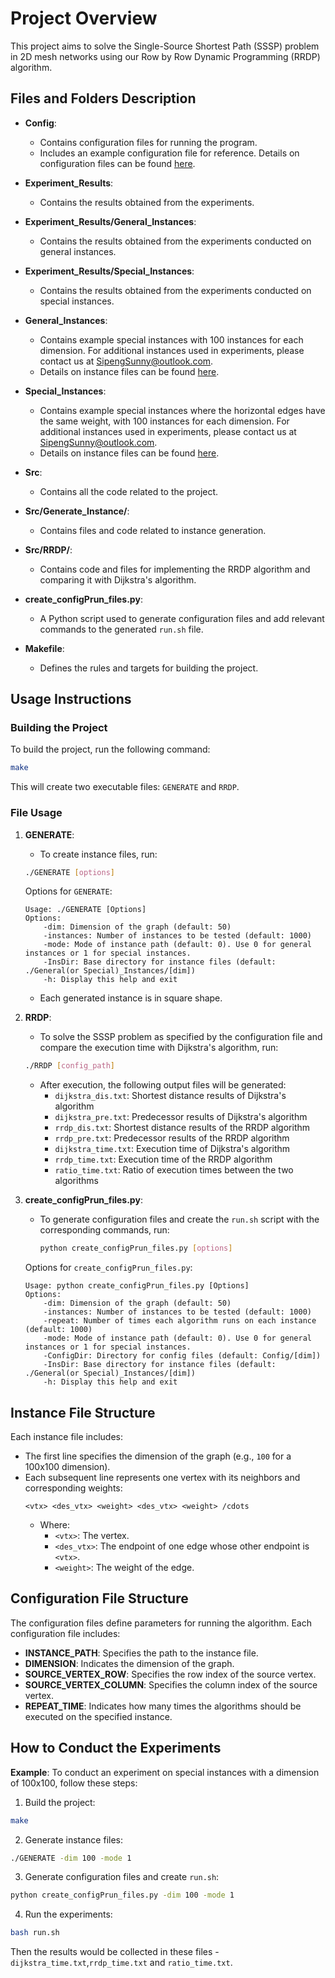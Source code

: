 # Project Overview

This project aims to solve the Single-Source Shortest Path (SSSP) problem in 2D mesh networks using our Row by Row Dynamic Programming (RRDP) algorithm.

## Files and Folders Description

- **Config**:
    - Contains configuration files for running the program.
    - Includes an example configuration file for reference. Details on configuration files can be found [here](#configuration-file-structure).

- **Experiment_Results**:
    - Contains the results obtained from the experiments.

- **Experiment_Results/General_Instances**:
    - Contains the results obtained from the experiments conducted on general instances.

- **Experiment_Results/Special_Instances**:
    - Contains the results obtained from the experiments conducted on special instances.

- **General_Instances**:
    - Contains example special instances with 100 instances for each dimension. For additional instances used in experiments, please contact us at SipengSunny@outlook.com.
    - Details on instance files can be found [here](#instance-file-structure).

- **Special_Instances**:
    - Contains example special instances where the horizontal edges have the same weight, with 100 instances for each dimension. For additional instances used in experiments, please contact us at SipengSunny@outlook.com.
    - Details on instance files can be found [here](#instance-file-structure).

- **Src**:
    - Contains all the code related to the project.

- **Src/Generate_Instance/**: 
    - Contains files and code related to instance generation.

- **Src/RRDP/**:
    - Contains code and files for implementing the RRDP algorithm and comparing it with Dijkstra's algorithm.

- **create_configPrun_files.py**:
    - A Python script used to generate configuration files and add relevant commands to the generated `run.sh` file.

- **Makefile**:
    - Defines the rules and targets for building the project.

## Usage Instructions

### Building the Project
To build the project, run the following command:
```bash
make
```
This will create two executable files: `GENERATE` and `RRDP`.

### File Usage

1. **GENERATE**:
    - To create instance files, run:
    ```bash
    ./GENERATE [options]
    ```
    Options for `GENERATE`:
    ```
    Usage: ./GENERATE [Options]
    Options:
        -dim: Dimension of the graph (default: 50)
        -instances: Number of instances to be tested (default: 1000)
        -mode: Mode of instance path (default: 0). Use 0 for general instances or 1 for special instances.
        -InsDir: Base directory for instance files (default: ./General(or Special)_Instances/[dim])
        -h: Display this help and exit
    ```
    - Each generated instance is in square shape.

2. **RRDP**:
    - To solve the SSSP problem as specified by the configuration file and compare the execution time with Dijkstra's algorithm, run:
    ```bash
    ./RRDP [config_path]
    ```
    - After execution, the following output files will be generated:
        - `dijkstra_dis.txt`: Shortest distance results of Dijkstra's algorithm
        - `dijkstra_pre.txt`: Predecessor results of Dijkstra's algorithm
        - `rrdp_dis.txt`: Shortest distance results of the RRDP algorithm
        - `rrdp_pre.txt`: Predecessor results of the RRDP algorithm
        - `dijkstra_time.txt`: Execution time of Dijkstra's algorithm
        - `rrdp_time.txt`: Execution time of the RRDP algorithm
        - `ratio_time.txt`: Ratio of execution times between the two algorithms

3. **create_configPrun_files.py**:
   - To generate configuration files and create the `run.sh` script with the corresponding commands, run:
     ```bash
     python create_configPrun_files.py [options]
     ```
    Options for `create_configPrun_files.py`:
    ```
    Usage: python create_configPrun_files.py [Options]
    Options:
        -dim: Dimension of the graph (default: 50)
        -instances: Number of instances to be tested (default: 1000)
        -repeat: Number of times each algorithm runs on each instance (default: 1000)
        -mode: Mode of instance path (default: 0). Use 0 for general instances or 1 for special instances.
        -ConfigDir: Directory for config files (default: Config/[dim])
        -InsDir: Base directory for instance files (default: ./General(or Special)_Instances/[dim])
        -h: Display this help and exit
    ```

## Instance File Structure

Each instance file includes:
- The first line specifies the dimension of the graph (e.g., `100` for a 100x100 dimension).
- Each subsequent line represents one vertex with its neighbors and corresponding weights:
    ```
    <vtx> <des_vtx> <weight> <des_vtx> <weight> /cdots
    ```
    - Where:
      - `<vtx>`: The vertex.
      - `<des_vtx>`: The endpoint of one edge whose other endpoint is `<vtx>`.
      - `<weight>`: The weight of the edge.

## Configuration File Structure

The configuration files define parameters for running the algorithm. Each configuration file includes:
- **INSTANCE_PATH**: Specifies the path to the instance file.
- **DIMENSION**: Indicates the dimension of the graph.
- **SOURCE_VERTEX_ROW**: Specifies the row index of the source vertex.
- **SOURCE_VERTEX_COLUMN**: Specifies the column index of the source vertex.
- **REPEAT_TIME**: Indicates how many times the algorithms should be executed on the specified instance.

## How to Conduct the Experiments

**Example**:
To conduct an experiment on special instances with a dimension of 100x100, follow these steps:

1. Build the project:
```bash
make
```

2. Generate instance files:
```bash
./GENERATE -dim 100 -mode 1
```

3. Generate configuration files and create `run.sh`:
```bash
python create_configPrun_files.py -dim 100 -mode 1
```

4. Run the experiments:
```bash
bash run.sh
```

Then the results would be collected in these files - `dijkstra_time.txt`,`rrdp_time.txt` and `ratio_time.txt`.
